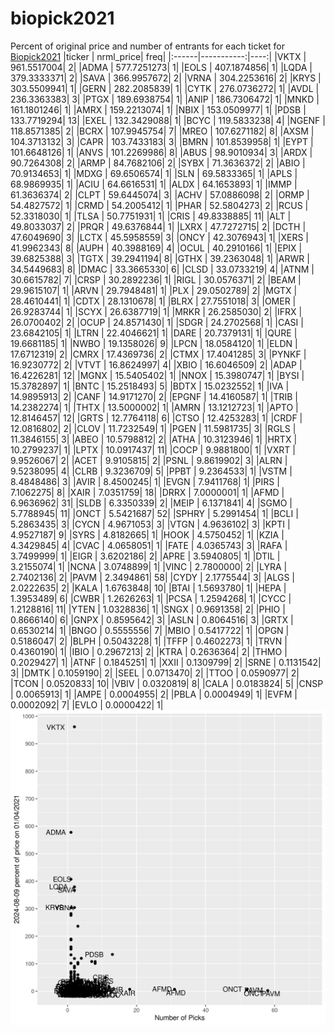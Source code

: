 # biopick2021
Percent of original price and number of entrants for each ticket for [Biopick2021](https://twitter.com/hashtag/Biopick2021)
|ticker |  nrml_price| freq|
|:------|-----------:|----:|
|VKTX   | 961.5517004|    2|
|ADMA   | 577.7251273|    1|
|EOLS   | 407.1874856|    1|
|LQDA   | 379.3333371|    2|
|SAVA   | 366.9957672|    2|
|VRNA   | 304.2253616|    2|
|KRYS   | 303.5509941|    1|
|GERN   | 282.2085839|    1|
|CYTK   | 276.0736272|    1|
|AVDL   | 236.3363383|    3|
|PTGX   | 189.6938754|    1|
|ANIP   | 186.7306472|    1|
|MNKD   | 161.1801246|    1|
|AMRX   | 159.2213074|    1|
|NBIX   | 153.0509977|    1|
|PDSB   | 133.7719294|   13|
|EXEL   | 132.3429088|    1|
|BCYC   | 119.5833238|    4|
|NGENF  | 118.8571385|    2|
|BCRX   | 107.9945754|    7|
|MREO   | 107.6271182|    8|
|AXSM   | 104.3713132|    3|
|CAPR   | 103.7433183|    3|
|BMRN   | 101.8539958|    1|
|EYPT   | 101.6648126|    1|
|ANVS   | 101.2269986|    8|
|ABUS   |  98.9010934|    3|
|ARDX   |  90.7264308|    2|
|ARMP   |  84.7682106|    2|
|SYBX   |  71.3636372|    2|
|ABIO   |  70.9134653|    1|
|MDXG   |  69.6506574|    1|
|SLN    |  69.5833365|    1|
|APLS   |  68.9869935|    1|
|ACIU   |  64.6616531|    1|
|ALDX   |  64.1653893|    1|
|IMMP   |  61.3636374|    2|
|CLPT   |  59.6445074|    3|
|ACHV   |  57.0886098|    2|
|ORMP   |  54.4827572|    1|
|CRMD   |  54.2005412|    1|
|PHAR   |  52.5804273|    2|
|RCUS   |  52.3318030|    1|
|TLSA   |  50.7751931|    1|
|CRIS   |  49.8338885|   11|
|ALT    |  49.8033037|    2|
|PRQR   |  49.6376844|    1|
|LXRX   |  47.7272715|    2|
|DCTH   |  47.6049690|    3|
|LCTX   |  45.5958559|    3|
|ONCY   |  42.3076943|    1|
|XERS   |  41.9962343|    8|
|AUPH   |  40.3988169|    4|
|OCUL   |  40.2910166|    1|
|EPIX   |  39.6825388|    3|
|TGTX   |  39.2941194|    8|
|GTHX   |  39.2363048|    1|
|ARWR   |  34.5449683|    8|
|DMAC   |  33.3665330|    6|
|CLSD   |  33.0733219|    4|
|ATNM   |  30.6615782|    7|
|CRSP   |  30.2892236|    1|
|RIGL   |  30.0576371|    2|
|BEAM   |  29.9615107|    1|
|ARVN   |  29.7948481|    1|
|PLX    |  29.0502789|    2|
|MGTX   |  28.4610441|    1|
|CDTX   |  28.1310678|    1|
|BLRX   |  27.7551018|    3|
|OMER   |  26.9283744|    1|
|SCYX   |  26.6387719|    1|
|MRKR   |  26.2585030|    2|
|IFRX   |  26.0700402|    2|
|OCUP   |  24.8571430|    1|
|SDGR   |  24.2702568|    1|
|CASI   |  23.6842105|    1|
|LTRN   |  22.4046621|    1|
|DARE   |  20.7379131|    1|
|QURE   |  19.6681185|    1|
|NWBO   |  19.1358026|    9|
|LPCN   |  18.0584120|    1|
|ELDN   |  17.6712319|    2|
|CMRX   |  17.4369736|    2|
|CTMX   |  17.4041285|    3|
|PYNKF  |  16.9230772|    2|
|VTVT   |  16.8624997|    4|
|XBIO   |  16.6046509|    2|
|ADAP   |  16.4226281|   12|
|MGNX   |  15.5405402|    1|
|NNOX   |  15.3980747|    1|
|BYSI   |  15.3782897|    1|
|BNTC   |  15.2518493|    5|
|BDTX   |  15.0232552|    1|
|IVA    |  14.9895913|    2|
|CANF   |  14.9171270|    2|
|EPGNF  |  14.4160587|    1|
|TRIB   |  14.2382274|    1|
|THTX   |  13.5000002|    1|
|AMRN   |  13.1212723|    1|
|APTO   |  12.8146457|   12|
|GRTS   |  12.7764118|    6|
|CTSO   |  12.4253283|    1|
|CRDF   |  12.0816802|    2|
|CLOV   |  11.7232549|    1|
|PGEN   |  11.5981735|    3|
|RGLS   |  11.3846155|    3|
|ABEO   |  10.5798812|    2|
|ATHA   |  10.3123946|    1|
|HRTX   |  10.2799237|    1|
|LPTX   |  10.0917437|   11|
|COCP   |   9.9881800|    1|
|VXRT   |   9.9526067|    2|
|ACET   |   9.9105815|    2|
|PSNL   |   9.8619902|    3|
|ALRN   |   9.5238095|    4|
|CLRB   |   9.3236709|    5|
|PPBT   |   9.2364533|    1|
|VSTM   |   8.4848486|    3|
|AVIR   |   8.4500245|    1|
|EVGN   |   7.9411768|    1|
|PIRS   |   7.1062275|    8|
|XAIR   |   7.0351759|   18|
|DRRX   |   7.0000001|    1|
|AFMD   |   6.9636962|   31|
|SLDB   |   6.3350339|    2|
|MEIP   |   6.1371841|    4|
|SGMO   |   5.7788945|   11|
|ONCT   |   5.5421687|   52|
|SPHRY  |   5.2991454|    1|
|BCLI   |   5.2863435|    3|
|CYCN   |   4.9671053|    3|
|VTGN   |   4.9636102|    3|
|KPTI   |   4.9527187|    9|
|SYRS   |   4.8182665|    1|
|HOOK   |   4.5750452|    1|
|KZIA   |   4.3429845|    4|
|CVAC   |   4.0658051|    1|
|FATE   |   4.0365743|    3|
|RAFA   |   3.7499999|    1|
|EIGR   |   3.6202186|    2|
|APRE   |   3.5940805|    1|
|DTIL   |   3.2155074|    1|
|NCNA   |   3.0748899|    1|
|VINC   |   2.7800000|    2|
|LYRA   |   2.7402136|    2|
|PAVM   |   2.3494861|   58|
|CYDY   |   2.1775544|    3|
|ALGS   |   2.0222635|    2|
|KALA   |   1.6763848|   10|
|BTAI   |   1.5693780|    1|
|HEPA   |   1.3953489|    6|
|CWBR   |   1.2626263|    1|
|PCSA   |   1.2594268|    1|
|CYCC   |   1.2128816|   11|
|YTEN   |   1.0328836|    1|
|SNGX   |   0.9691358|    2|
|PHIO   |   0.8666140|    6|
|GNPX   |   0.8595642|    3|
|ASLN   |   0.8064516|    3|
|GRTX   |   0.6530214|    1|
|BNGO   |   0.5555556|    7|
|MBIO   |   0.5417722|    1|
|OPGN   |   0.5186047|    2|
|BLPH   |   0.5043228|    1|
|TFFP   |   0.4602273|    1|
|TRVN   |   0.4360190|    1|
|IBIO   |   0.2967213|    2|
|KTRA   |   0.2636364|    2|
|THMO   |   0.2029427|    1|
|ATNF   |   0.1845251|    1|
|XXII   |   0.1309799|    2|
|SRNE   |   0.1131542|    3|
|DMTK   |   0.1059190|    2|
|SEEL   |   0.0713470|    2|
|TTOO   |   0.0590977|    2|
|TCON   |   0.0520833|   10|
|VBIV   |   0.0320819|    8|
|CALA   |   0.0183824|    5|
|CNSP   |   0.0065913|    1|
|AMPE   |   0.0004955|    2|
|PBLA   |   0.0004949|    1|
|EVFM   |   0.0002092|    7|
|EVLO   |   0.0000422|    1|
![retvspicks](biopicks.png?raw=true)
